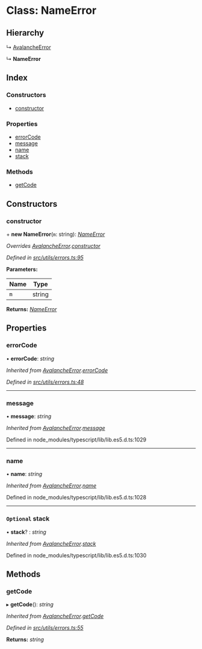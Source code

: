 # Class: NameError

## Hierarchy

↳ [AvalancheError](src_utils.avalancheerror)

↳ **NameError**

## Index

### Constructors

- [constructor](src_utils.nameerror#constructor)

### Properties

- [errorCode](src_utils.nameerror#errorcode)
- [message](src_utils.nameerror#message)
- [name](src_utils.nameerror#name)
- [stack](src_utils.nameerror#optional-stack)

### Methods

- [getCode](src_utils.nameerror#getcode)

## Constructors

### constructor

\+ **new NameError**(`m`: string): _[NameError](src_utils.nameerror)_

_Overrides [AvalancheError](src_utils.avalancheerror).[constructor](src_utils.avalancheerror#constructor)_

_Defined in [src/utils/errors.ts:95](https://github.com/chain4travel/caminojs/blob/3883166/src/utils/errors.ts#L95)_

**Parameters:**

| Name | Type   |
| ---- | ------ |
| `m`  | string |

**Returns:** _[NameError](src_utils.nameerror)_

## Properties

### errorCode

• **errorCode**: _string_

_Inherited from [AvalancheError](src_utils.avalancheerror).[errorCode](src_utils.avalancheerror#errorcode)_

_Defined in [src/utils/errors.ts:48](https://github.com/chain4travel/caminojs/blob/3883166/src/utils/errors.ts#L48)_

---

### message

• **message**: _string_

_Inherited from [AvalancheError](src_utils.avalancheerror).[message](src_utils.avalancheerror#message)_

Defined in node_modules/typescript/lib/lib.es5.d.ts:1029

---

### name

• **name**: _string_

_Inherited from [AvalancheError](src_utils.avalancheerror).[name](src_utils.avalancheerror#name)_

Defined in node_modules/typescript/lib/lib.es5.d.ts:1028

---

### `Optional` stack

• **stack**? : _string_

_Inherited from [AvalancheError](src_utils.avalancheerror).[stack](src_utils.avalancheerror#optional-stack)_

Defined in node_modules/typescript/lib/lib.es5.d.ts:1030

## Methods

### getCode

▸ **getCode**(): _string_

_Inherited from [AvalancheError](src_utils.avalancheerror).[getCode](src_utils.avalancheerror#getcode)_

_Defined in [src/utils/errors.ts:55](https://github.com/chain4travel/caminojs/blob/3883166/src/utils/errors.ts#L55)_

**Returns:** _string_
